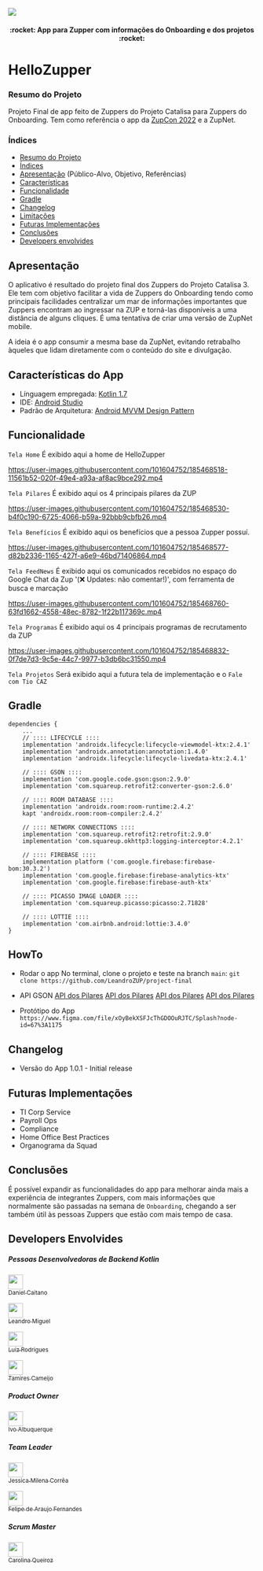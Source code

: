 <p>
<img src="https://user-images.githubusercontent.com/101604752/185274026-8923b8a5-6f84-48c5-b561-d84a0e44c356.png"/>
</p>

<h4 align="center"> 
    :rocket:  App  para Zupper com informações do Onboarding e dos projetos   :rocket:
</h4>

# HelloZupper


### Resumo do Projeto

Projeto Final de app feito de Zuppers do Projeto Catalisa para Zuppers do Onboarding. Tem como referência o app da [ZupCon 2022](https://apkcombo.com/pt/zupcon-2022/com.inteegra.zupcon2022/) e a ZupNet.

### Índices

* [Resumo do Projeto](#resumo-do-projeto)
* [Índices](#índices)
* [Apresentação](#apresentação) (Público-Alvo, Objetivo, Referências)
* [Características](#características-do-app)
* [Funcionalidade](#funcionalidade)
* [Gradle](#gradle)
* [Changelog](#changelog)
* [Limitações](#limitações)
* [Futuras Implementações](#futuras-implementações)
* [Conclusões](#conclusões)
* [Developers envolvides](#developers-envolvides)

## Apresentação

O aplicativo é resultado do projeto final dos Zuppers do Projeto Catalisa 3. Ele tem com objetivo facilitar a vida de Zuppers do Onboarding tendo como principais facilidades centralizar um mar de informações importantes que Zuppers encontram ao ingressar na ZUP e torná-las disponíveis a uma distância de alguns cliques. É uma tentativa de criar uma versão de ZupNet mobile.

A ideia é o app consumir a mesma base da ZupNet, evitando retrabalho àqueles que lidam diretamente com o conteúdo do site e divulgação.

## Características do App
* Línguagem empregada: [Kotlin 1.7](https://kotlinlang.org/)
* IDE: [Android Studio](https://developer.android.com/studio)
* Padrão de Arquitetura: [Android MVVM Design Pattern](https://medium.com/android-dev-br/arquiteturas-em-android-mvvm-kotlin-android-architecture-components-databinding-lifecycle-d5e7a9023cf3)

## Funcionalidade

`Tela Home` É exibido aqui a home de HelloZupper

https://user-images.githubusercontent.com/101604752/185468518-11561b52-020f-49e4-a93a-af8ac9bce292.mp4


`Tela Pilares` É exibido aqui os 4 principais pilares da ZUP

https://user-images.githubusercontent.com/101604752/185468530-b4f0c190-6725-4066-b59a-92bbb9cbfb26.mp4

`Tela Benefícios` É exibido aqui os benefícios que a pessoa Zupper possuí.

https://user-images.githubusercontent.com/101604752/185468577-d82b2336-1165-427f-a6e9-46bd71406864.mp4

`Tela FeedNews` É exibido aqui os comunicados recebidos no espaço do Google Chat da Zup '(❌ Updates: não comentar!)', com ferramenta de busca e marcação

https://user-images.githubusercontent.com/101604752/185468760-63fd1662-4558-48ec-8782-1f22b117369c.mp4

`Tela Programas` É exibido aqui os 4 principais programas de recrutamento da ZUP

https://user-images.githubusercontent.com/101604752/185468832-0f7de7d3-9c5e-44c7-9977-b3db6bc31550.mp4

`Tela Projetos` Será exibido aqui a futura tela de implementação e o `Fale com Tio CAZ`

## Gradle

```
dependencies {
	...
	// :::: LIFECYCLE ::::
	implementation 'androidx.lifecycle:lifecycle-viewmodel-ktx:2.4.1'
	implementation 'androidx.annotation:annotation:1.4.0'
	implementation 'androidx.lifecycle:lifecycle-livedata-ktx:2.4.1'

	// :::: GSON ::::
	implementation 'com.google.code.gson:gson:2.9.0'
	implementation 'com.squareup.retrofit2:converter-gson:2.6.0'

	// :::: ROOM DATABASE ::::
	implementation 'androidx.room:room-runtime:2.4.2'
	kapt 'androidx.room:room-compiler:2.4.2'

	// :::: NETWORK CONNECTIONS ::::
	implementation 'com.squareup.retrofit2:retrofit:2.9.0'
	implementation 'com.squareup.okhttp3:logging-interceptor:4.2.1'

	// :::: FIREBASE ::::
	implementation platform ('com.google.firebase:firebase-bom:30.3.2')
	implementation 'com.google.firebase:firebase-analytics-ktx'
	implementation 'com.google.firebase:firebase-auth-ktx'
	
	// :::: PICASSO IMAGE LOADER ::::
	implementation 'com.squareup.picasso:picasso:2.71828'

	// :::: LOTTIE ::::
	implementation 'com.airbnb.android:lottie:3.4.0'
}
```

## HowTo 
* Rodar o app 
No terminal, clone o projeto e teste na branch `main`: 
  `git clone https://github.com/LeandroZUP/project-final`

* API GSON 
[API dos Pilares](https://62f116c825d9e8a2e7c5a943.mockapi.io/hellozupperapi/pillars)
[API dos Pilares](https://62f116c825d9e8a2e7c5a943.mockapi.io/hellozupperapi/feed)
[API dos Pilares](https://62f116c825d9e8a2e7c5a943.mockapi.io/hellozupperapi/benefits)
[API dos Pilares](https://62f116c825d9e8a2e7c5a943.mockapi.io/hellozupperapi/programs)

* Protótipo do App
  `https://www.figma.com/file/xOyBekXSFJcThGDOOuRJTC/Splash?node-id=67%3A1175`

## Changelog
* Versão do App 1.0.1 - Initial release

## Futuras Implementações
* TI Corp Service
* Payroll Ops
* Compliance
* Home Office Best Practices
* Organograma da Squad

## Conclusões
É possível expandir as funcionalidades do app para melhorar ainda mais a experiência de integrantes Zuppers, com mais informações que normalmente são passadas na semana de `Onboarding`, chegando a ser também útil às pessoas Zuppers que estão com mais tempo de casa.

## Developers Envolvides

##### Pessoas Desenvolvedoras de Backend Kotlin
[<img src="https://user-images.githubusercontent.com/101604752/185282925-32dd93e4-da64-448d-8716-fe0f02791b36.png" width=30><br><sub>Daniel Caitano</sub>](https://github.com/danielcaitano)

[<img src="https://user-images.githubusercontent.com/101604752/185282935-e91e72b8-19a4-40fd-b8fa-f656896df672.png" width=30><br><sub>Leandro Miguel</sub>](https://github.com/LeandroZUP)

[<img src="https://user-images.githubusercontent.com/101604752/185282963-64a0a982-d791-4522-bfec-e182fad360ef.png" width=30><br><sub>Luiz Rodrigues</sub>](https://github.com/luizpaulo451)

[<img src="https://user-images.githubusercontent.com/101604752/185282986-8dfb2d58-e6d3-4e09-a83b-9105a83ee38c.png" width=30><br><sub>Tamires Cameijo</sub>](https://github.com/tamirescamejo2)

##### Product Owner
[<img src="https://user-images.githubusercontent.com/101604752/185475128-c868c3bb-a04c-44e2-9807-97cd528d2c48.jpg" width=30><br><sub>Ivo Albuquerque</sub>](https://github.com/danielcaitano)

##### Team Leader
[<img src="https://user-images.githubusercontent.com/101604752/185477785-3d2ce40f-f7c6-4efd-a995-0a069214c185.jpg" width=30><br><sub>Jessica Milena Corrêa</sub>](https://github.com/JessicaMilenaCorrea)

[<img src="https://user-images.githubusercontent.com/101604752/185478201-f94f1f67-9084-4bbe-8a28-18e797b788f9.png" width=30><br><sub>Felipe de Araujo Fernandes</sub>](https://github.com/FepaZUP)

##### Scrum Master
[<img src="https://user-images.githubusercontent.com/101604752/185477451-f71cbc29-b108-453d-93f7-7a53fd210b6b.jpg" width=30><br><sub>Carolina Queiroz</sub>](https://github.com/carolina-queiroz)